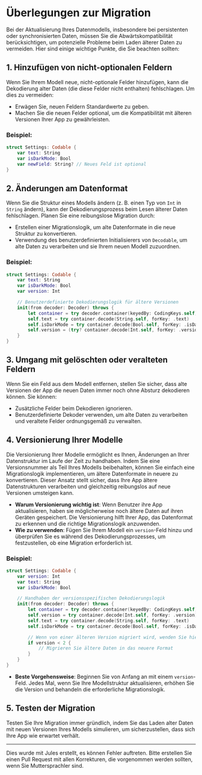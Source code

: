 # Überlegungen zur Migration

Bei der Aktualisierung Ihres Datenmodells, insbesondere bei persistenten oder synchronisierten Daten, müssen Sie die Abwärtskompatibilität berücksichtigen, um potenzielle Probleme beim Laden älterer Daten zu vermeiden. Hier sind einige wichtige Punkte, die Sie beachten sollten:

## 1. Hinzufügen von nicht-optionalen Feldern
Wenn Sie Ihrem Modell neue, nicht-optionale Felder hinzufügen, kann die Dekodierung alter Daten (die diese Felder nicht enthalten) fehlschlagen. Um dies zu vermeiden:
- Erwägen Sie, neuen Feldern Standardwerte zu geben.
- Machen Sie die neuen Felder optional, um die Kompatibilität mit älteren Versionen Ihrer App zu gewährleisten.

### Beispiel:
```swift
struct Settings: Codable {
    var text: String
    var isDarkMode: Bool
    var newField: String? // Neues Feld ist optional
}
```

## 2. Änderungen am Datenformat
Wenn Sie die Struktur eines Modells ändern (z. B. einen Typ von `Int` in `String` ändern), kann der Dekodierungsprozess beim Lesen älterer Daten fehlschlagen. Planen Sie eine reibungslose Migration durch:
- Erstellen einer Migrationslogik, um alte Datenformate in die neue Struktur zu konvertieren.
- Verwendung des benutzerdefinierten Initialisierers von `Decodable`, um alte Daten zu verarbeiten und sie Ihrem neuen Modell zuzuordnen.

### Beispiel:
```swift
struct Settings: Codable {
    var text: String
    var isDarkMode: Bool
    var version: Int

    // Benutzerdefinierte Dekodierungslogik für ältere Versionen
    init(from decoder: Decoder) throws {
        let container = try decoder.container(keyedBy: CodingKeys.self)
        self.text = try container.decode(String.self, forKey: .text)
        self.isDarkMode = try container.decode(Bool.self, forKey: .isDarkMode)
        self.version = (try? container.decode(Int.self, forKey: .version)) ?? 1 // Standard für ältere Daten
    }
}
```

## 3. Umgang mit gelöschten oder veralteten Feldern
Wenn Sie ein Feld aus dem Modell entfernen, stellen Sie sicher, dass alte Versionen der App die neuen Daten immer noch ohne Absturz dekodieren können. Sie können:
- Zusätzliche Felder beim Dekodieren ignorieren.
- Benutzerdefinierte Dekoder verwenden, um alte Daten zu verarbeiten und veraltete Felder ordnungsgemäß zu verwalten.

## 4. Versionierung Ihrer Modelle

Die Versionierung Ihrer Modelle ermöglicht es Ihnen, Änderungen an Ihrer Datenstruktur im Laufe der Zeit zu handhaben. Indem Sie eine Versionsnummer als Teil Ihres Modells beibehalten, können Sie einfach eine Migrationslogik implementieren, um ältere Datenformate in neuere zu konvertieren. Dieser Ansatz stellt sicher, dass Ihre App ältere Datenstrukturen verarbeiten und gleichzeitig reibungslos auf neue Versionen umsteigen kann.

- **Warum Versionierung wichtig ist**: Wenn Benutzer ihre App aktualisieren, haben sie möglicherweise noch ältere Daten auf ihren Geräten gespeichert. Die Versionierung hilft Ihrer App, das Datenformat zu erkennen und die richtige Migrationslogik anzuwenden.
- **Wie zu verwenden**: Fügen Sie Ihrem Modell ein `version`-Feld hinzu und überprüfen Sie es während des Dekodierungsprozesses, um festzustellen, ob eine Migration erforderlich ist.

### Beispiel:
```swift
struct Settings: Codable {
    var version: Int
    var text: String
    var isDarkMode: Bool

    // Handhaben der versionsspezifischen Dekodierungslogik
    init(from decoder: Decoder) throws {
        let container = try decoder.container(keyedBy: CodingKeys.self)
        self.version = try container.decode(Int.self, forKey: .version)
        self.text = try container.decode(String.self, forKey: .text)
        self.isDarkMode = try container.decode(Bool.self, forKey: .isDarkMode)

        // Wenn von einer älteren Version migriert wird, wenden Sie hier die erforderlichen Transformationen an
        if version < 2 {
            // Migrieren Sie ältere Daten in das neuere Format
        }
    }
}
```

- **Beste Vorgehensweise**: Beginnen Sie von Anfang an mit einem `version`-Feld. Jedes Mal, wenn Sie Ihre Modellstruktur aktualisieren, erhöhen Sie die Version und behandeln die erforderliche Migrationslogik.

## 5. Testen der Migration
Testen Sie Ihre Migration immer gründlich, indem Sie das Laden alter Daten mit neuen Versionen Ihres Modells simulieren, um sicherzustellen, dass sich Ihre App wie erwartet verhält.

---
Dies wurde mit Jules erstellt, es können Fehler auftreten. Bitte erstellen Sie einen Pull Request mit allen Korrekturen, die vorgenommen werden sollten, wenn Sie Muttersprachler sind.
